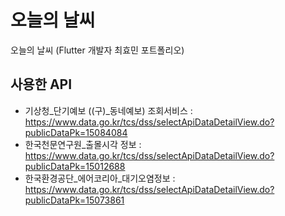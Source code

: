 # 오늘의 날씨

오늘의 날씨 (Flutter 개발자 최효민 포트폴리오)




## 사용한 API

* 기상청_단기예보 ((구)_동네예보) 조회서비스 : https://www.data.go.kr/tcs/dss/selectApiDataDetailView.do?publicDataPk=15084084
* 한국천문연구원_출몰시각 정보 : https://www.data.go.kr/tcs/dss/selectApiDataDetailView.do?publicDataPk=15012688
* 한국환경공단_에어코리아_대기오염정보 : https://www.data.go.kr/tcs/dss/selectApiDataDetailView.do?publicDataPk=15073861
